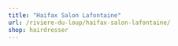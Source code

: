 ```yaml
---
title: "Haifax Salon Lafontaine"
url: /riviere-du-loup/haifax-salon-lafontaine/
shop: hairdresser
---
```

